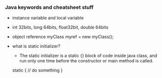 ### Java keywords and cheatsheet stuff

* instance variable and local variable
* int 32bits, long 64bits, float32bit, double 64bits
* object reference myClass myref = new myClass();
* what is static initializer?
	* The static initializer is a static {} block of code inside java class, and run only one time before the constructor or main method is called. 

    static
	{
	// do something
    }
	